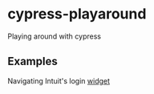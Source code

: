 # cypress-playaround
Playing around with cypress 

## Examples
Navigating Intuit's login [widget](https://accounts.intuit.com)

